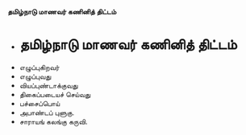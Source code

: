 **தமிழ்நாடு மாணவர் கணினித் திட்டம்**
- # தமிழ்நாடு மாணவர் கணினித் திட்டம்
- எழுப்புகிறவர்
- எழுப்புவது
- வியப்புண்டாக்குவது
- திகைப்படையச் செய்வது
- பச்சைப்பொய்
- அபாண்டப் புளுகு.
- சாராயங் கலங்கு கருவி.

